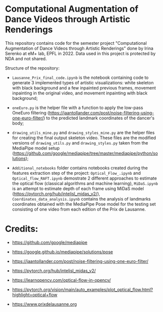 # Computational Augmentation of Dance Videos through Artistic Renderings
This repository contains code for the semester project "Computational Augmentation of Dance Videos through Artistic Renderings" done by Irina Serenko at eM+ lab, EPFL in 2022. Data used in this project is protected by NDA and not shared.

Structure of the repository:

- `Lausanne_Prix_final_code.ipynb` is the notebook containing code to generate 3 implemented types of artistic visualizations: white skeleton with black background and a few inpainted previous frames, movement inpainting in the original video, and movement inpainting with black background;

- `oneEuro.py` is the helper file with a function to apply the low-pass OneEuro filtering (https://jaantollander.com/post/noise-filtering-using-one-euro-filter/) to the predicted landmark coordinates of the dancer's body;

- `drawing_utils_mine.py` and `drawing_styles_mine.py` are the helper files for creating the final output skeleton video. These files are the modified versions of `drawing_utils.py` and `drawing_styles.py` taken from the MediaPipe model setup (https://github.com/google/mediapipe/tree/master/mediapipe/python/solutions);

- `Additional_notebooks` folder contains notebooks created during the features extraction step of the project: `Optical_Flow_.ipynb` and `Optical_flow_RAFT.ipynb` demostrate 2 different approaches to estimate the optical flow (classical algorithms and machine learning), `MiDaS.ipynb` is an attempt to estimate depth of each frame using MiDaS model (https://pytorch.org/hub/intelisl_midas_v2/), `Coordinates_data_analysis.ipynb` contains the analysis of landmarks coordinates obtained with the MediaPipe Pose model for the testing set consisting of one video from each edition of the Prix de Lausanne.


# Credits:

- https://github.com/google/mediapipe
- https://google.github.io/mediapipe/solutions/pose
- https://jaantollander.com/post/noise-filtering-using-one-euro-filter/
- https://pytorch.org/hub/intelisl_midas_v2/
- https://learnopencv.com/optical-flow-in-opencv/
- https://pytorch.org/vision/main/auto_examples/plot_optical_flow.html?highlight=optical+flow

- https://www.prixdelausanne.org
